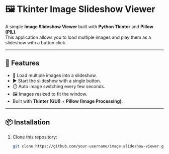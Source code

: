 # 🖼️ Tkinter Image Slideshow Viewer

A simple **Image Slideshow Viewer** built with **Python Tkinter** and **Pillow (PIL)**.  
This application allows you to load multiple images and play them as a slideshow with a button click.

---

## 🚀 Features 
- 📂 Load multiple images into a slideshow.  
- ▶️ Start the slideshow with a single button.  
- ⏱️ Auto image switching every few seconds.  
- 🖼️ Images resized to fit the window.  
- Built with **Tkinter (GUI)** + **Pillow (Image Processing)**.  

---

## 📦 Installation

1. Clone this repository:
   ```bash
   git clone https://github.com/your-username/image-slideshow-viewer.git
